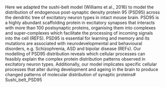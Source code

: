 Here we adapted the sushi-belt model (Williams et al., 2016) to model the distribution of endogenous post-synaptic density protein 95 (PSD95) across the dendritic tree of excitatory neuron types in intact mouse brain. PSD95 is a highly abundant scaffolding protein in excitatory synapses that interacts with more than 100 postsynaptic proteins, organising them into complexes and super-complexes which facilitate the processing of incoming signals into the cell (REFS). PSD95 is essential for learning and memory and its mutations are associated with neurodevelopmental and behavioural disorders, e.g. Schizophrenia, ASD and bipolar disease (REFs). Our modelling of PSD95 distribution reveals which cellular processes can feasibly explain the complex protein distribution patterns observed in excitatory neuron types. Additionally, our model implicates specific cellular processes that alter during development and ageing in the brain to produce changed patterns of molecular distribution of synaptic proteins# Sushi_belt_PSD95
